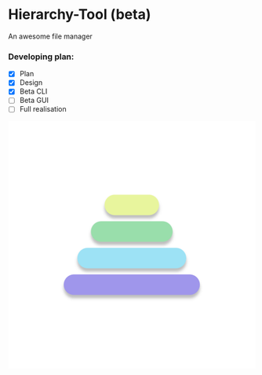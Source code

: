 # Hierarchy-Tool (beta)
An awesome file manager
### Developing plan:
- [x] Plan
- [x] Design
- [x] Beta CLI
- [ ] Beta GUI
- [ ] Full realisation

![logo image](https://github.com/programpro-ars/Hierarchy-Tool/blob/master/design/Hierarchy%20Tool.png)
